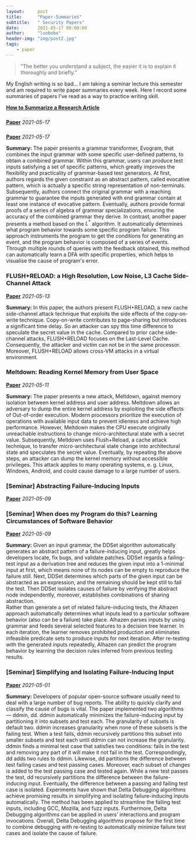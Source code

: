 ```yaml
---
layout:     post
title:      "Paper-Summaries"
subtitle:   " Security Papers"
date:       2021-05-17 00:00:00
author:     "luobobo"
header-img: "img/post2.jpg"
tags:
    - paper
---
```


> “The better you understand a subject, the easier it is to explain it thoroughly and briefly.”

My English writing is so bad... I am taking a seminar lecture this semester and am required to write paper summaries every week. Here I record some summaries of papers I've read as a way to practice writing skill.

[**How to Summarize a Research Article**](https://writingcenter.uconn.edu/wp-content/uploads/sites/593/2014/06/How_to_Summarize_a_Research_Article1.pdf)


###
[**Paper**](https://publications.cispa.saarland/3208/7/gopinath2021input.pdf)  *2021-05-17*

###
[**Paper**](http://www.cprover.org/learning-errors/learning-the-language-of-error-including-a-proof-supplement.pdf)  *2021-05-17*

**Summary:**
 The paper presents a grammar transformer, Evogram, that combines the input grammar with some specific user-defined patterns, to obtain a combined grammar. 
Within this grammar, users can produce test inputs satisfying a set of specific patterns, which greatly improves the flexibility and practicality of grammar-based test generators.
At first, authors regards the given constraint as an abstract pattern, called evocative pattern, which is actually a specific string representation of non-terminals. Subsequently, authors connect the original grammar with a reaching grammar to guarantee the inputs generated with end grammar contain at least one instance of evocative pattern. Eventually, authors provide formal proofs of a series of algebra of grammar specializations, ensuring the accuracy of the combined grammar they derive.
In contrast, another paper presents a method based on the $L^*$ algorithm.
It automatically determines what program behavior towards some specific program failure.
This approach instruments the program to get the conditions for generating an event, and the program behavior is composed of a series of events.
Through multiple rounds of queries with the feedback obtained, this method can automatically learn a DFA with specific properties, which helps to visualise the cause of program's error.


### FLUSH+RELOAD: a High Resolution, Low Noise, L3 Cache Side-Channel Attack
[**Paper**](https://eprint.iacr.org/2013/448.pdf)  *2021-05-13*

**Summary:**
 In this paper, the authors present FLUSH+RELOAD, a new cache side-channel attack technique that exploits the side effects of the copy-on-write technique. 
Copy-on-write contributes to page-sharing but introduces a significant time delay. So an attacker can spy this time difference to speculate the secret value in the cache. 
Compared to prior cache side-channel attacks, FLUSH+RELOAD focuses on the Last-Level Cache.
Consequently, the attacker and victim can not be in the same processor. Moreover, FLUSH+RELOAD allows cross-VM attacks in a virtual environment.


### Meltdown: Reading Kernel Memory from User Space
[**Paper**](https://meltdownattack.com/meltdown.pdf)  *2021-05-11*

**Summary:**
 The paper presents a new attack, Meltdown, against memory isolation between kernel address and user address.
Meltdown allows an adversary to dump the entire kernel address by exploiting the side effects of Out-of-order execution.
Modern processors prioritize the execution of operations with available input data to prevent idleness and achieve high performance. 
However, Meltdown makes the CPU execute originally unreachable instructions to change micro-architectural state with a secret value. 
Subsequently, Meltdown uses Flush+Reload, a cache attack technique, to transfer micro-architectural state change into architectural state and speculates the secret value.
Eventually, by repeating the above steps, an attacker can dump the kernel memory without accessible privileges.
This attack applies to many operating systems,  e. g. Linux, Windows, Android, and could cause damage to a large number of users.


### [Seminar] Abstracting Failure-Inducing Inputs
[**Paper**](https://publications.cispa.saarland/3103/7/issta2020-language-of-failure.pdf)  *2021-05-09*

### [Seminar] When does my Program do this? Learning Circumstances of Software Behavior
[**Paper**](https://publications.cispa.saarland/3107/7/fse2020-alhazen.pdf)  *2021-05-09*

**Summary:**
 Given an input grammar, the DDSet algorithm automatically generates an abstract pattern of a failure-inducing input, greatly helps developers locate, fix bugs, and validate patches.
DDSet regards a failing-test input as a derivation tree and reduces the given input into a 1-minimal input at first, which means none of its nodes can be empty to reproduce the failure still. Next, DDSet determines which parts of the given input can be abstracted as an expression, and the remaining should be kept still to fail the test. Then DDSet isolates causes of failure by verifying the abstract node independently, moreover, establishes combinations of sharing abstraction.   
Rather than generate a set of related failure-inducing tests, the Alhazen approach automatically determines what inputs lead to a particular software behavior (also can be a failure) take place. Alhazen parses inputs by using grammar and feeds several selected features to a decision tree learner. In each iteration, the learner removes prohibited production and eliminates infeasible predicate sets to produce inputs for next iteration.
After re-testing with the generated inputs repeatedly, Alhazen can predict the program behavior by learning the decision rules inferred from previous testing results.


### [Seminar] Simplifying and Isolating Failure-Inducing Input
[**Paper**](https://hiper.cis.udel.edu/lp/lib/exe/fetch.php/courses/other-delta-zellertse.pdf)  *2021-05-01*

**Summary:**
 Developers of popular open-source software usually need to deal with a large number of bug reports. The ability to quickly clarify and classify the cause of bugs is vital. 
The paper implemented two algorithms — ddmin, dd. ddmin automatically minimizes the failure-inducing input by partitioning it into subsets and test each. The granularity of subsets is default two. ddmin increases granularity when none of these subsets is the failing test. When a test fails, ddmin recursively partitions this subset into smaller subsets and test each until ddmin can not increase the granularity. ddmin finds a minimal test case that satisfies two conditions: fails in the test and removing any part of it will make it not fail in the test. Correspondingly, dd adds two rules to ddmin. Likewise, dd partitions the difference between test failing cases and test passing cases. Moreover, each subset of changes is added to the test passing case and tested again. While a new test passes the test, dd recursively partitions the difference between the failure-inducing input. Eventually, the difference between a passing and failing test case is isolated. 
Experiments have shown that Delta Debugging algorithms achieve promising results in simplifying and isolating failure-inducing inputs automatically. The method has been applied to streamline the failing test inputs, including GCC, Mozilla, and fuzz inputs. Furthermore, Delta Debugging algorithms can be applied in users’ interactions and program invocations. 
Overall, Delta Debugging algorithms propose for the first time to combine debugging with re-testing to automatically minimize failure test cases and isolate the cause of failure.